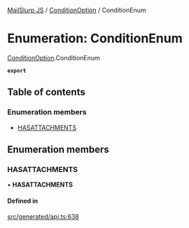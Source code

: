 [MailSlurp JS](../README.md) / [ConditionOption](../modules/ConditionOption.md) / ConditionEnum

# Enumeration: ConditionEnum

[ConditionOption](../modules/ConditionOption.md).ConditionEnum

**`export`**

## Table of contents

### Enumeration members

- [HASATTACHMENTS](ConditionOption.ConditionEnum.md#hasattachments)

## Enumeration members

### HASATTACHMENTS

• **HASATTACHMENTS**

#### Defined in

[src/generated/api.ts:638](https://github.com/mailslurp/mailslurp-client/blob/f0f645f/src/generated/api.ts#L638)
